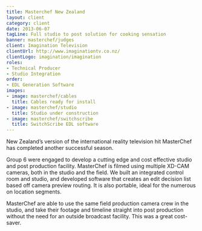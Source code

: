 ```yaml
---
title: Masterchef New Zealand
layout: client
category: client
date: 2013-06-07
tagLine: Full studio to post solution for cooking sensation
banner: masterchef/judges
client: Imagination Television
clientUrl: http://www.imaginationtv.co.nz/
clientLogo: imagination/imagination
roles:
- Technical Producer
- Studio Integration
order:
- EDL Generation Software
images:
- image: masterchef/cables
  title: Cables ready for install
- image: masterchef/studio
  title: Studio under construction
- image: masterchef/switchscribe
  title: SwitchScribe EDL software
---
```


New Zealand’s version of the international reality television hit MasterChef has completed another successful season.

Group 6 were engaged to develop a cutting edge and cost effective studio and post production facility. MasterChef is filmed using multiple XD-CAM cameras, both in the studio and the field. We built an integrated control room and studio, and developed software that creates an edit decision list based off camera preview routing. It is also portable, ideal for the numerous on location segments.

MasterChef are able to use the same field production camera crew in the studio, and take their footage and timeline straight into post production without the need for an outside broadcast facility. This was a great cost-saver.

